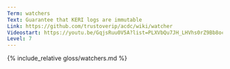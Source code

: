 ```yaml
---
Term: watchers
Text: Guarantee that KERI logs are immutable
Link: https://github.com/trustoverip/acdc/wiki/watcher
Videostart: https://youtu.be/GqjsRuu0V5A?list=PLXVbQu7JH_LHVhs0rZ9Bb8ocyKlPljkaG&t=02m44s
Level: 7
---
```


{% include_relative gloss/watchers.md %}
